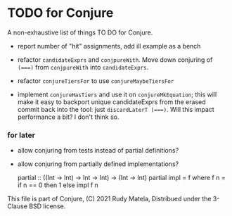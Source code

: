 TODO for Conjure
================

A non-exhaustive list of things TO DO for Conjure.

* report number of "hit" assignments, add ill example as a bench

* refactor `candidateExprs` and `conjpureWith`.
  Move down conjuring of `(===)` from `conjpureWith` into `candidateExprs`.

* refactor `conjureTiersFor` to use `conjureMaybeTiersFor`

* implement `conjureHasTiers` and use it on `conjureMkEquation`;
  this will make it easy to backport unique candidateExprs from the erased
  commit back into the tool: just `discardLaterT (===)`.
  Will this impact performance a bit?  I don't think so.


### for later

* allow conjuring from tests instead of partial definitions?

* allow conjuring from partially defined implementations?

    partial :: ((Int -> Int) -> Int -> Int) -> (Int -> Int)
    partial impl  =  f
      where
      f n  =  if n == 0
              then 1
              else impl f n


This file is part of Conjure,
(C) 2021 Rudy Matela,
Distribued under the 3-Clause BSD license.
